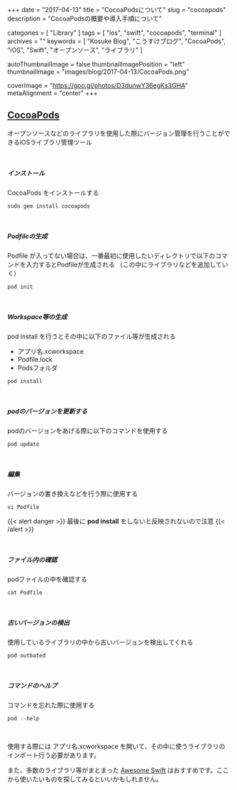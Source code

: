 +++
date = "2017-04-13"
title = "CocoaPodsについて"
slug = "cocoapods"
description = "CocoaPodsの概要や導入手順について"

categories = [
	"Library"
]
tags = [
	"ios",
	"swift",
	"cocoapods",
	"terminal"
]
archives = ""
keywords = [
	"Kosuke Blog",
	"こうすけブログ",
	"CocoaPods",
	"iOS",
	"Swift", 
	"オープンソース",
	"ライブラリ"
]

autoThumbnailImage = false
thumbnailImagePosition = "left"
thumbnailImage = "images/blog/2017-04-13/CocoaPods.png"

coverImage = "https://goo.gl/photos/D3dunwY36egKs3GHA"
metaAlignment = "center"
+++

## [CocoaPods](https://cocoapods.org/)

オープンソースなどのライブラリを使用した際にバージョン管理を行うことができるiOSライブラリ管理ツール

<br>

##### インストール

CocoaPods をインストールする

```
sudo gem install cocoapods
```

<br>

##### Podfileの生成

Podfile が入ってない場合は、一番最初に使用したいディレクトリで以下のコマンドを入力するとPodfileが生成される
（この中にライブラリなどを追加していく）

```
pod init
```

<br>

##### Workspace等の生成

pod install を行うとその中に以下のファイル等が生成される

- アプリ名.xcworkspace
- Podfile.lock
- Podsフォルダ

```
pod install
```

<br>

##### podのバージョンを更新する

podのバージョンをあげる際に以下のコマンドを使用する

```
pod update
```

<br>

##### 編集

バージョンの書き換えなどを行う際に使用する
```
vi Podfile
```

{{< alert danger >}}
最後に **pod install** をしないと反映されないので注意
{{< /alert >}}

<br>

##### ファイル内の確認

podファイルの中を確認する

```
cat Podfile
```

<br>

##### 古いバージョンの検出


使用しているライブラリの中から古いバージョンを検出してくれる

```
pod outbated
```

<br>

##### コマンドのヘルプ

コマンドを忘れた際に使用する

```
pod --help
```

<br>

使用する際には アプリ名.xcworkspace を開いて、その中に使うライブラリのインポート行う必要があります。

また、多数のライブラリ等がまとまった [Awesome Swift](https://github.com/matteocrippa/awesome-swift) はおすすめです。ここから使いたいものを探してみるといいかもしれません。